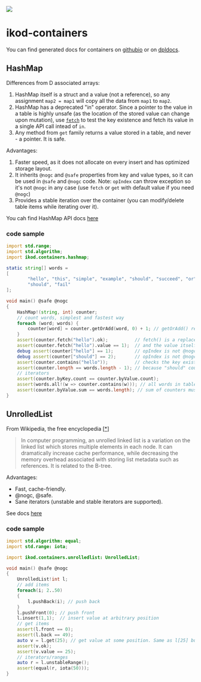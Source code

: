 ![](https://github.com/ikod/ikod-containers/workflows/CI/badge.svg)
# ikod-containers

You can find generated docs for containers on [githubio](https://ikod.github.io/ikod-containers/ikod.containers.html) or on [dpldocs](https://ikod-containers.dpldocs.info/ikod.containers.html).


## HashMap ##

Differences from D associated arrays:
1. HashMap itself is a struct and a value (not a reference), so any assignment `map2 = map1` will copy all the data from `map1` to `map2`.
1. HashMap has a deprecated "in" operator. Since a pointer to the value in a table is highly unsafe (as the location of the stored value can change upon mutation), use [`fetch`]() to test the key existence and fetch its value in a single API call intead of `in`.
1. Any method from `get` family returns a value stored in a table, and never - a pointer. It is safe.

Advantages:
1. Faster speed, as it does not allocate on every insert and has optimized storage layout.
1. It inherits `@nogc` and `@safe` properties from key and value types, so it can be used in `@safe` and `@nogc` code. Note: `opIndex` can throw exception so it's not `@nogc` in any case (use `fetch` or `get` with default value if you need `@nogc`)
1. Provides a stable iteration over the container (you can modify/delete table items while iterating over it).

You cah find HashMap API docs [here](https://ikod-containers.dpldocs.info/ikod.containers.hashmap.HashMap.html)
### code sample ###

```d
import std.range;
import std.algorithm;
import ikod.containers.hashmap;

static string[] words =
[
        "hello", "this", "simple", "example", "should", "succeed", "or", "it",
        "should", "fail"
];

void main() @safe @nogc
{
    HashMap!(string, int) counter;
    // count words, simplest and fastest way
    foreach (word; words) {
        counter[word] = counter.getOrAdd(word, 0) + 1; // getOrAdd() return the value from the table or add it to the table
    }
    assert(counter.fetch("hello").ok);          // fetch() is a replacement to "in": you get "ok" if the key exists in the table
    assert(counter.fetch("hello").value == 1);  // and the value itself
    debug assert(counter["hello"] == 1);        // opIndex is not @nogc
    debug assert(counter["should"] == 2);       // opIndex is not @nogc
    assert(counter.contains("hello"));          // checks the key existence
    assert(counter.length == words.length - 1); // because "should" counts only once
    // iterators
    assert(counter.byKey.count == counter.byValue.count);
    assert(words.all!(w => counter.contains(w))); // all words in table
    assert(counter.byValue.sum == words.length); // sum of counters must equal to the number of words
}
```

## UnrolledList ##

From Wikipedia, the free encyclopedia [[*](https://en.wikipedia.org/wiki/Unrolled_linked_list)]

> In computer programming, an unrolled linked list is a variation on the linked list which stores multiple elements in each node. It can dramatically increase cache performance, while decreasing the memory overhead associated with storing list metadata such as references. It is related to the B-tree.

Advantages:
* Fast, cache-friendly.
* @nogc, @safe.
* Sane iterators (unstable and stable iterators are supported).

See docs [here](https://ikod.github.io/ikod-containers/ikod.containers.unrolledlist.UnrolledList.html)

### code sample ###
```d
import std.algorithm: equal;
import std.range: iota;

import ikod.containers.unrolledlist: UnrolledList;

void main() @safe @nogc
{
    UnrolledList!int l;
    // add items
    foreach(i; 2..50)
    {
        l.pushBack(i); // push back
    }
    l.pushFront(0); // push front
    l.insert(1,1);  // insert value at arbitrary position
    // get items
    assert(l.front == 0);
    assert(l.back == 49);
    auto v = l.get(25); // get value at some position. Same as l[25] but @nogc
    assert(v.ok);
    assert(v.value == 25);
    // iterators/ranges
    auto r = l.unstableRange();
    assert(equal(r, iota(50)));
}
```

